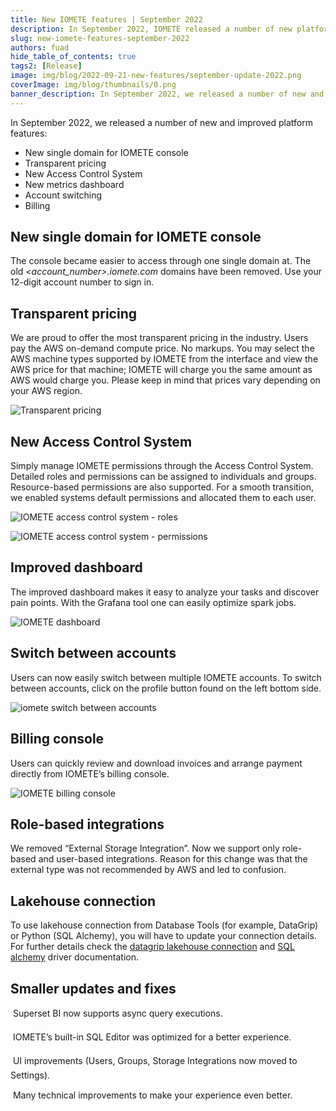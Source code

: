 ```yaml
---
title: New IOMETE features | September 2022
description: In September 2022, IOMETE released a number of new platform features including new single domain for IOMETE console, a new access control system, pricing module, improved metrics dashboard, billing and role-based integrations.
slug: new-iomete-features-september-2022
authors: fuad
hide_table_of_contents: true
tags2: [Release]
image: img/blog/2022-09-21-new-features/september-update-2022.png
coverImage: img/blog/thumbnails/0.png
banner_description: In September 2022, we released a number of new and improved platform features. Check full description in this blog post.
---
```


In September 2022, we released a number of new and improved platform features:

- New single domain for IOMETE console
- Transparent pricing
- New Access Control System
- New metrics dashboard
- Account switching
- Billing

<!-- truncate -->

## New single domain for IOMETE console

The console became easier to access through one single domain at. The old _\<account_number>.iomete.com_ domains have been removed. Use your 12-digit account number to sign in.

<!-- ![sign in to your IOMETE account through one single domain at app.iomete.com](/img/blog/2022-09-21-new-features/iomete-signin.jpeg "sign in to your IOMETE account through one single domain at app.iomete.com
") -->

## Transparent pricing

We are proud to offer the most transparent pricing in the industry. Users pay the AWS on-demand compute price. No markups. You may select the AWS machine types supported by IOMETE from the interface and view the AWS price for that machine; IOMETE will charge you the same amount as AWS would charge you. Please keep in mind that prices vary depending on your AWS region.

![Transparent pricing](/img/blog/2022-09-21-new-features/transparent-pricing.jpeg)

## New Access Control System

Simply manage IOMETE permissions through the Access Control System. Detailed roles and permissions can be assigned to individuals and groups. Resource-based permissions are also supported. For a smooth transition, we enabled systems default permissions and allocated them to each user.

![IOMETE access control system - roles](/img/blog/2022-09-21-new-features/access-control-system.jpeg "IOMETE access control system - roles")

![IOMETE access control system - permissions](/img/blog/2022-09-21-new-features/create-permission.jpeg "IOMETE access control system - permissions")

## Improved dashboard

The improved dashboard makes it easy to analyze your tasks and discover pain points. With the Grafana tool one can easily optimize spark jobs.

![IOMETE dashboard](/img/blog/2022-09-21-new-features/improved-dashboard.jpeg)

## Switch between accounts

Users can now easily switch between multiple IOMETE accounts. To switch between accounts, click on the profile button found on the left bottom side.

![iomete switch between accounts](/img/blog/2022-09-21-new-features/switch-account.jpeg)

## Billing console

Users can quickly review and download invoices and arrange payment directly from IOMETE’s billing console.

![IOMETE billing console](/img/blog/2022-09-21-new-features/billing-console.jpeg)

## Role-based integrations

We removed “External Storage Integration”. Now we support only role-based and user-based integrations. Reason for this change was that the external type was not recommended by AWS and led to confusion.

## Lakehouse connection

To use lakehouse connection from Database Tools (for example, DataGrip) or Python (SQL Alchemy), you will have to update your connection details. For further details check the [datagrip lakehouse connection](/user-guide/datagrip-lakehouse-connection) and [SQL alchemy](/developer-guide/sql-alchemy-driver) driver documentation.

## Smaller updates and fixes

&#150; Superset BI now supports async query executions.

&#150; IOMETE’s built-in SQL Editor was optimized for a better experience.

&#150; UI improvements (Users, Groups, Storage Integrations now moved to Settings).

&#150; Many technical improvements to make your experience even better.
